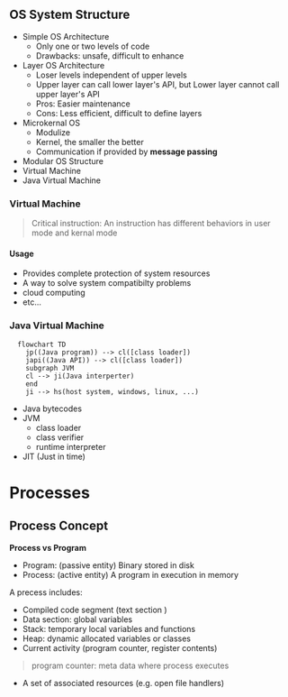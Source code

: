 ## OS System Structure

- Simple OS Architecture
  - Only one or two levels of code
  - Drawbacks: unsafe, difficult to enhance
- Layer OS Architecture
  - Loser levels independent of upper levels
  - Upper layer can call lower layer's API, but Lower layer cannot call upper layer's API
  - Pros: Easier maintenance
  - Cons: Less efficient, difficult to define layers
- Microkernal OS
  - Modulize
  - Kernel, the smaller the better
  - Communication if provided by **message passing**
- Modular OS Structure
- Virtual Machine
- Java Virtual Machine

### Virtual Machine

> Critical instruction: An instruction has different behaviors in user mode and kernal mode 

#### Usage

- Provides complete protection of system resources
- A way to solve system compatibilty problems
- cloud computing
- etc...

### Java Virtual Machine

```mermaid
  flowchart TD
    jp((Java program)) --> cl([class loader])
    japi((Java API)) --> cl([class loader])
    subgraph JVM
    cl --> ji(Java interperter)
    end
    ji --> hs(host system, windows, linux, ...)
```

- Java bytecodes
- JVM 
  - class loader
  - class verifier
  - runtime interpreter
- JIT (Just in time)

# Processes

## Process Concept

**Process vs Program**

- Program: (passive entity) Binary stored in disk
- Process: (active entity) A program in execution in memory

A precess includes:

- Compiled code segment (text section )
- Data section: global variables
- Stack: temporary local variables and functions
- Heap: dynamic allocated variables or classes
- Current activity (program counter, register contents)

> program counter: meta data where process executes

- A set of associated resources (e.g. open file handlers)